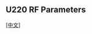 ## U220 RF Parameters

[[中文]](../../../cn/device_and_usage_manual/ANTSDR_U_Series_Module/ANTSDR_U220_Reference_Manual/AntsdrU220_RF_parameters_cn.html)